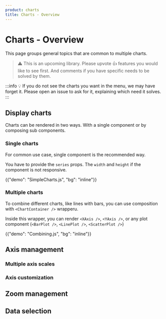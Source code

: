```yaml
---
product: charts
title: Charts - Overview
---
```


# Charts - Overview

<p class="description">This page groups general topics that are common to multiple charts.</p>

> ⚠️ This is an upcoming library. Please upvote 👍 features you would like to see first.
> And comments if you have specific needs to be solved by them.

:::info
💡 If you do not see the charts you want in the menu, we may have forget it.
Please open an issue to ask for it, explaining which need it solves.
:::

## Display charts

Charts can be rendered in two ways.
With a single component or by composing sub components.

### Single charts

For common use case, single component is the recommended way.

You have to provide the `series` props.
The `width` and `height` if the component is not responsive.

{{"demo": "SimpleCharts.js", "bg": "inline"}}

### Multiple charts

To combine different charts, like lines with bars, you can use composition with `<ChartContainer />` wrapperu.

Inside this wrapper, you can render `<XAxis />`, `<YAxis />`, or any plot component (`<BarPlot />`, `<LinePlot />`, `<ScatterPlot />`)

{{"demo": "Combining.js", "bg": "inline"}}

## Axis management

### Multiple axis scales

### Axis customization

## Zoom management

## Data selection
